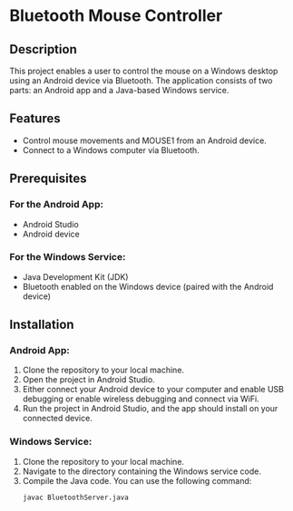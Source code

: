 # Bluetooth Mouse Controller

## Description
This project enables a user to control the mouse on a Windows desktop using an Android device via Bluetooth. The application consists of two parts: an Android app and a Java-based Windows service.

## Features
- Control mouse movements and MOUSE1 from an Android device.
- Connect to a Windows computer via Bluetooth.

## Prerequisites
### For the Android App:
- Android Studio
- Android device

### For the Windows Service:
- Java Development Kit (JDK)
- Bluetooth enabled on the Windows device (paired with the Android device)

## Installation
### Android App:
1. Clone the repository to your local machine.
2. Open the project in Android Studio.
3. Either connect your Android device to your computer and enable USB debugging or enable wireless debugging and connect via WiFi.
4. Run the project in Android Studio, and the app should install on your connected device.

### Windows Service:
1. Clone the repository to your local machine.
2. Navigate to the directory containing the Windows service code.
3. Compile the Java code. You can use the following command:
   ```shell
   javac BluetoothServer.java
